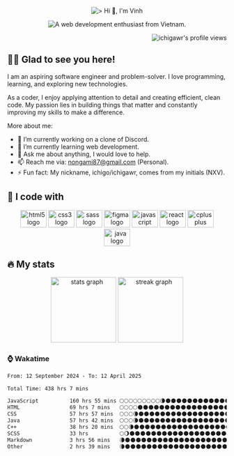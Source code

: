 <p align="center">
  <img src="https://readme-typing-svg.demolab.com?font=Fira+Code&size=32&duration=3000&pause=500&center=true&width=435&height=50&lines=%3E+Hi+%F0%9F%91%8B%2C+;I'm+Vinh" alt="> Hi 👋, I'm Vinh" />
</p>

<p align="center">
  <img src="https://readme-typing-svg.demolab.com?font=Fira+Code&duration=3500&pause=0&center=true&repeat=false&width=600&height=30&lines=A+web+development+enthusiast+from+Vietnam." alt="A web development enthusiast from Vietnam." />
</p>

<p align="right">
  <img
    src="https://komarev.com/ghpvc/?username=ichigawr&label=Profile%20views&color=0e75b6&style=for-the-badge"
    alt="ichigawr's profile views"
  />
</p>

<h2 align="left">🙋‍♂️ Glad to see you here!</h2>

<p align="left">I am an aspiring software engineer and problem-solver. I love programming, learning, and exploring new technologies.</p>

<p align="left">
  As a coder, I enjoy applying attention to detail and creating efficient, clean code.
  My passion lies in building things that matter and constantly improving my skills to make a difference.
</p>

<p>More about me:</p>

<ul align="left">
  <li>🔭 I’m currently working on a clone of Discord.</li>
  <li>🌱 I’m currently learning web development.</li>
  <li>💬 Ask me about anything, I would love to help.</li>
  <li>📫 Reach me via: <a href="mailto:nongami87@gmail.com">nongami87@gmail.com</a> (Personal).</li>
  <li>⚡ Fun fact: My nickname, ichigo/ichigawr, comes from my initials (NXV).</li>
</ul>

<h2 align="left">🔧 I code with</h2>

<div align="center">
  <img src="https://cdn.jsdelivr.net/gh/devicons/devicon/icons/html5/html5-original.svg" height="40" width="60" alt="html5 logo" />
  <img src="https://cdn.jsdelivr.net/gh/devicons/devicon/icons/css3/css3-original.svg" height="40" width="60" alt="css3 logo" />
  <img src="https://cdn.jsdelivr.net/gh/devicons/devicon/icons/sass/sass-original.svg" height="40" width="60" alt="sass logo" />
  <img src="https://cdn.jsdelivr.net/gh/devicons/devicon/icons/figma/figma-original.svg" height="40" width="60" alt="figma logo" />
  <img src="https://cdn.jsdelivr.net/gh/devicons/devicon/icons/javascript/javascript-original.svg" height="40" width="60" alt="javascript logo" />
  <img src="https://cdn.jsdelivr.net/gh/devicons/devicon/icons/react/react-original.svg" height="40" width="60" alt="react logo" />
  <img src="https://cdn.jsdelivr.net/gh/devicons/devicon/icons/cplusplus/cplusplus-original.svg" height="40" width="60" alt="cplusplus logo" />
  <img src="https://cdn.jsdelivr.net/gh/devicons/devicon/icons/java/java-original.svg" height="40" width="60" alt="java logo" />
  <!-- <img src="https://skillicons.dev/icons?i=html,css,sass,figma,js,cpp,java,git,github" alt="dev icons" /> -->
</div>

<h2 align="left">🔥 My stats</h2>

<div align="center">
  <!-- Stats Card -->
  <picture>
    <source
      srcset="https://github-readme-stats.vercel.app/api?username=ichigawr&hide_title=true&rank_icon=github&show_icons=true&include_all_commits=true&count_private=true&disable_animations=false&theme=dracula&locale=en&hide_border=true&order=1"
      media="(prefers-color-scheme: dark)"
    />
    <source
      srcset="https://github-readme-stats.vercel.app/api?username=ichigawr&hide_title=true&rank_icon=github&show_icons=true&include_all_commits=true&count_private=true&disable_animations=false&locale=en&order=1"
      media="(prefers-color-scheme: light), (prefers-color-scheme: no-preference)"
    />
    <img src="https://github-readme-stats.vercel.app/api?username=ichigawr" height="150" alt="stats graph"  />
  </picture>
  <!-- Streak Card -->
  <picture>
    <source
      srcset="https://github-readme-streak-stats-ichigawr.vercel.app?user=ichigawr&locale=en&theme=dracula&hide_border=true&order=3"
      media="(prefers-color-scheme: dark)"
    />
    <source
      srcset="https://github-readme-streak-stats-ichigawr.vercel.app?user=ichigawr&locale=en&order=3"
      media="(prefers-color-scheme: light), (prefers-color-scheme: no-preference)"
    />
    <img src="https://github-readme-streak-stats-ichigawr.vercel.app?user=ichigawr" height="150" alt="streak graph"  />
  </picture>
</div>

<h3>⌚ Wakatime</h3>

<!--START_SECTION:waka-->

```txt
From: 12 September 2024 - To: 12 April 2025

Total Time: 438 hrs 7 mins

JavaScript          160 hrs 55 mins 🌕🌕🌕🌕🌕🌕🌕🌕🌕🌘🌑🌑🌑🌑🌑🌑🌑🌑🌑🌑🌑🌑🌑🌑🌑   36.51 %
HTML                69 hrs 7 mins   🌕🌕🌕🌕🌑🌑🌑🌑🌑🌑🌑🌑🌑🌑🌑🌑🌑🌑🌑🌑🌑🌑🌑🌑🌑   15.68 %
CSS                 57 hrs 57 mins  🌕🌕🌕🌘🌑🌑🌑🌑🌑🌑🌑🌑🌑🌑🌑🌑🌑🌑🌑🌑🌑🌑🌑🌑🌑   13.15 %
Java                57 hrs 42 mins  🌕🌕🌕🌘🌑🌑🌑🌑🌑🌑🌑🌑🌑🌑🌑🌑🌑🌑🌑🌑🌑🌑🌑🌑🌑   13.09 %
C++                 38 hrs 20 mins  🌕🌕🌘🌑🌑🌑🌑🌑🌑🌑🌑🌑🌑🌑🌑🌑🌑🌑🌑🌑🌑🌑🌑🌑🌑   08.70 %
SCSS                33 hrs          🌕🌖🌑🌑🌑🌑🌑🌑🌑🌑🌑🌑🌑🌑🌑🌑🌑🌑🌑🌑🌑🌑🌑🌑🌑   07.49 %
Markdown            3 hrs 56 mins   🌘🌑🌑🌑🌑🌑🌑🌑🌑🌑🌑🌑🌑🌑🌑🌑🌑🌑🌑🌑🌑🌑🌑🌑🌑   00.90 %
Other               2 hrs 39 mins   🌘🌑🌑🌑🌑🌑🌑🌑🌑🌑🌑🌑🌑🌑🌑🌑🌑🌑🌑🌑🌑🌑🌑🌑🌑   00.60 %
```

<!--END_SECTION:waka-->
